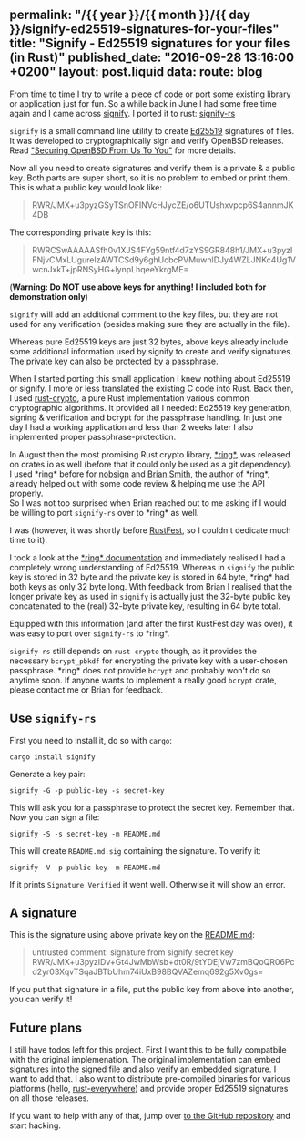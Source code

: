 permalink: "/{{ year }}/{{ month }}/{{ day }}/signify-ed25519-signatures-for-your-files"
title: "Signify - Ed25519 signatures for your files (in Rust)"
published_date: "2016-09-28 13:16:00 +0200"
layout: post.liquid
data:
  route: blog
---
From time to time I try to write a piece of code or port some existing library or application just for fun.
So a while back in June I had some free time again and I came across [signify][].
I ported it to rust: [signify-rs][]

`signify` is a small command line utility to create [Ed25519][] signatures of files.
It was developed to cryptographically sign and verify OpenBSD releases. Read ["Securing OpenBSD From Us To You"][openbsd] for more details.

Now all you need to create signatures and verify them is a private & a public key.
Both parts are super short, so it is no problem to embed or print them.
This is what a public key would look like:

> RWR/JMX+u3pyzGSyTSnOFINVcHJycZE/o6UTUshxvpcp6S4annmJK4DB

The corresponding private key is this:

> RWRCSwAAAAASfh0v1XJS4FYg59ntf4d7zYS9GR848h1/JMX+u3pyzIFNjvCMxLUgurelzAWTCSd9y6ghUcbcPVMuwnlDJy4WZLJNKc4Ug1VwcnJxkT+jpRNSyHG+lynpLhqeeYkrgME=

(**Warning: Do NOT use above keys for anything! I included both for demonstration only**)

`signify` will add an additional comment to the key files, but they are not used for any verification (besides making sure they are actually in the file).

Whereas pure Ed25519 keys are just 32 bytes, above keys already include some additional information used by signify to create and verify signatures. The private key can also be protected by a passphrase.

When I started porting this small application I knew nothing about Ed25519 or signify.
I more or less translated the existing C code into Rust.
Back then, I used [rust-crypto][], a pure Rust implementation various common cryptographic algorithms.
It provided all I needed: Ed25519 key generation, signing & verification and bcrypt for the passphrase handling.
In just one day I had a working application and less than 2 weeks later I also implemented proper passphrase-protection.

In August then the most promising Rust crypto library, [\*ring\*][ring], was released on crates.io as well (before that it could only be used as a git dependency).
I used \*ring\* before for [nobsign][] and [Brian Smith][brian], the author of \*ring\*, already helped out with some code review & helping me use the API properly.  
So I was not too surprised when Brian reached out to me asking if I would be willing to port `signify-rs` over to \*ring\* as well.

I was (however, it was shortly before [RustFest][], so I couldn't dedicate much time to it).

I took a look at the [\*ring\* documentation][ringdocu] and immediately realised I had a completely wrong understanding of Ed25519.
Whereas in `signify` the public key is stored in 32 byte and the private key is stored in 64 byte,
\*ring\* had both keys as only 32 byte long.
With feedback from Brian I realised that the longer private key as used in `signify`
is actually just the 32-byte public key concatenated to the (real) 32-byte private key, resulting in 64 byte total.

Equipped with this information (and after the first RustFest day was over), it was easy to port over `signify-rs` to \*ring\*.

`signify-rs` still depends on `rust-crypto` though, as it provides the necessary `bcrypt_pbkdf` for encrypting the private key with a user-chosen passphrase. \*ring\* does not provide `bcrypt` and probably won't do so anytime soon.
If anyone wants to implement a really good `bcrypt` crate, please contact me or Brian for feedback.

## Use `signify-rs`

First you need to install it, do so with `cargo`:

~~~
cargo install signify
~~~

Generate a key pair:

~~~
signify -G -p public-key -s secret-key
~~~

This will ask you for a passphrase to protect the secret key. Remember that.
Now you can sign a file:

~~~
signify -S -s secret-key -m README.md
~~~

This will create `README.md.sig` containing the signature.
To verify it:

~~~
signify -V -p public-key -m README.md
~~~

If it prints `Signature Verified` it went well. Otherwise it will show an error.

## A signature

This is the signature using above private key on the [README.md](https://github.com/badboy/signify-rs/blob/177717053fb155d554cb1f697310bda1143edba4/README.md):

> untrusted comment: signature from signify secret key  
> RWR/JMX+u3pyzIDv+Gt4JwMbWsb+dt0R/9tYDEjVw7zmBQoQR06Pcd2yr03XqvTSqaJBTbUhm74iUxB98BQVAZemq692g5Xv0gs=

If you put that signature in a file, put the public key from above into another, you can verify it!

## Future plans

I still have todos left for this project.
First I want this to be fully compatbile with the original implemenation.
The original implementation can embed signatures into the signed file and also verify an embedded signature. I want to add that.
I also want to distribute pre-compiled binaries for various platforms (hello, [rust-everywhere][])
and provide proper Ed25519 signatures on all those releases.

If you want to help with any of that, jump over [to the GitHub repository][gh] and start hacking.

[signify]: https://github.com/aperezdc/signify
[signify-rs]: https://github.com/badboy/signify-rs
[ed25519]: https://ed25519.cr.yp.to/
[openbsd]: https://www.openbsd.org/papers/bsdcan-signify.html
[rust-crypto]: https://crates.io/crates/rust-crypto
[ring]: https://crates.io/crates/ring
[brian]: https://twitter.com/BRIAN_____
[nobsign]: https://github.com/badboy/nobsign
[rustfest]: http://www.rustfest.eu/
[ringdocu]: https://briansmith.org/rustdoc/ring/
[rust-everywhere]: https://github.com/japaric/rust-everywhere
[gh]: https://github.com/badboy/signify-rs
